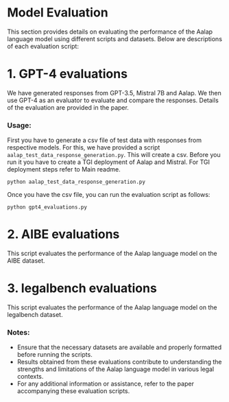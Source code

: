 # Model Evaluation
This section provides details on evaluating the performance of the Aalap language model using different scripts and datasets. Below are descriptions of each evaluation script:

# 1. GPT-4 evaluations
We have generated responses from GPT-3.5, Mistral 7B and Aalap. We then use GPT-4 as an evaluator to evaluate and compare the responses. Details of the evaluation are provided in the paper.

### Usage:
First you have to generate a csv file of test data with responses from respective models. For this, we have provided a script `aalap_test_data_response_generation.py`. This will create a csv.
Before you run it you have to create a TGI deployment of Aalap and Mistral. 
For TGI deployment steps refer to Main readme. 

```
python aalap_test_data_response_generation.py
```

Once you have the csv file, you can run the evaluation script as follows:
```
python gpt4_evaluations.py
``` 
# 2. AIBE evaluations
This script evaluates the performance of the Aalap language model on the AIBE dataset.

# 3. legalbench evaluations
This script evaluates the performance of the Aalap language model on the legalbench dataset.

### Notes:
* Ensure that the necessary datasets are available and properly formatted before running the scripts.
* Results obtained from these evaluations contribute to understanding the strengths and limitations of the Aalap language model in various legal contexts.
* For any additional information or assistance, refer to the paper accompanying these evaluation scripts.
